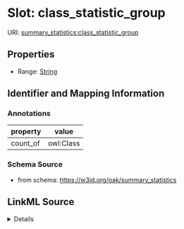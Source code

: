 # Slot: class_statistic_group

URI: [summary_statistics:class_statistic_group](https://w3id.org/oaklib/summary_statistics.class_statistic_group)



<!-- no inheritance hierarchy -->







## Properties

* Range: [String](String.md)





## Identifier and Mapping Information





### Annotations

| property | value |
| --- | --- |
| count_of | owl:Class |



### Schema Source


* from schema: https://w3id.org/oak/summary_statistics




## LinkML Source

<details>
```yaml
name: class_statistic_group
annotations:
  count_of:
    tag: count_of
    value: owl:Class
from_schema: https://w3id.org/oak/summary_statistics
rank: 1000
alias: class_statistic_group
is_grouping_slot: true
range: string

```
</details>